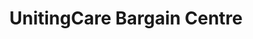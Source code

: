 ---
title: "UnitingCare Bargain Centre"
url: /yarraville/unitingcare-bargain-centre/
shop: charity
---